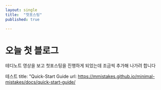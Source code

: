 ```yaml
---
layout: single
title:  "첫포스팅"
published: true

---
```



# 오늘 첫 블로그

테디노트 영상을 보고 첫포스팅을 진행하게 되었는데 조금씩 추가해 나가려 합니다

테스트
title: "Quick-Start Guide
url: https://mmistakes.github.io/minimal-mistakes/docs/quick-start-guide/

